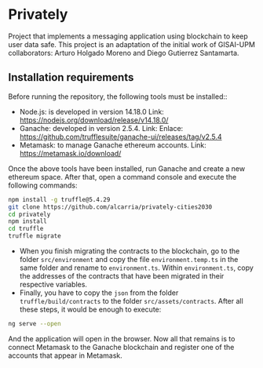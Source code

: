 # Privately
Project that implements a messaging application using blockchain to keep user data safe.
This project is an adaptation of the initial work of GISAI-UPM collaborators: Arturo Holgado Moreno and Diego Gutierrez Santamarta.

## Installation requirements
Before running the repository, the following tools must be installed::
* Node.js: is developed in version 14.18.0 Link: <https://nodejs.org/download/release/v14.18.0/>
* Ganache: developed in version 2.5.4. Link: Enlace: <https://github.com/trufflesuite/ganache-ui/releases/tag/v2.5.4>
* Metamask: to manage Ganache ethereum accounts. Link: <https://metamask.io/download/>

Once the above tools have been installed, run Ganache and create a new ethereum space. After that, open a command console and execute the following commands:
```bash 
npm install -g truffle@5.4.29
git clone https://github.com/alcarria/privately-cities2030
cd privately
npm install
cd truffle
truffle migrate
```
* When you finish migrating the contracts to the blockchain, go to the folder `src/environment` and copy the file `environment.temp.ts` in the same folder and rename to `environment.ts`. Within `environment.ts`, copy the addresses of the contracts that have been migrated in their respective variables.
* Finally, you have to copy the `json` from the folder `truffle/build/contracts` to the folder `src/assets/contracts`. 
After all these steps, it would be enough to execute:
```bash
ng serve --open
```
And the application will open in the browser. Now all that remains is to connect Metamask to the Ganache blockchain and register one of the accounts that appear in Metamask.
